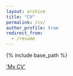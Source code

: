 ```yaml
---
layout: archive
title: "CV"
permalink: /cv/
author_profile: true
redirect_from:
  - /resume
---
```


{% include base_path %}


['My CV']('CV_Jamiree_Harrison.pdf')

